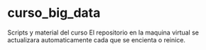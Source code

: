 # curso_big_data
Scripts y material del curso
El repositorio en la maquina virtual se actualizara automaticamente cada que 
se encienta o reinice.
